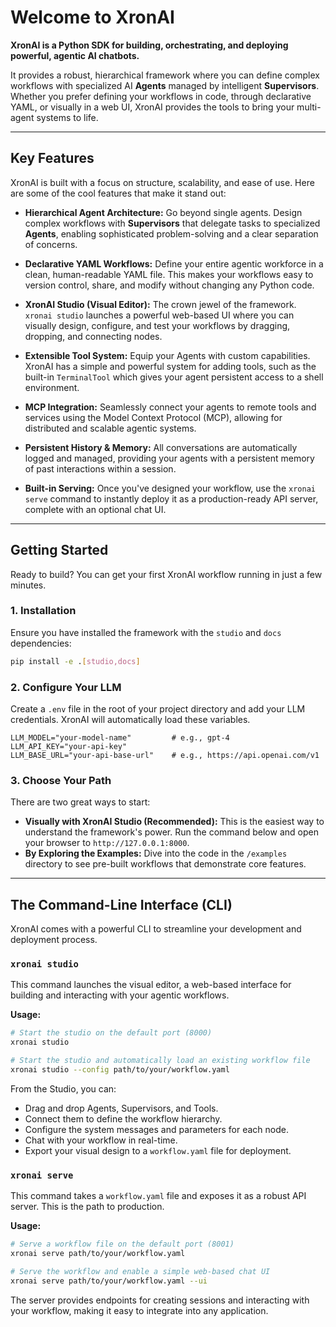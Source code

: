 # Welcome to XronAI

**XronAI is a Python SDK for building, orchestrating, and deploying powerful, agentic AI chatbots.**

It provides a robust, hierarchical framework where you can define complex workflows with specialized AI **Agents** managed by intelligent **Supervisors**. Whether you prefer defining your workflows in code, through declarative YAML, or visually in a web UI, XronAI provides the tools to bring your multi-agent systems to life.

---

## Key Features

XronAI is built with a focus on structure, scalability, and ease of use. Here are some of the cool features that make it stand out:

*   **Hierarchical Agent Architecture:** Go beyond single agents. Design complex workflows with **Supervisors** that delegate tasks to specialized **Agents**, enabling sophisticated problem-solving and a clear separation of concerns.

*   **Declarative YAML Workflows:** Define your entire agentic workforce in a clean, human-readable YAML file. This makes your workflows easy to version control, share, and modify without changing any Python code.

*   **XronAI Studio (Visual Editor):** The crown jewel of the framework. `xronai studio` launches a powerful web-based UI where you can visually design, configure, and test your workflows by dragging, dropping, and connecting nodes.

*   **Extensible Tool System:** Equip your Agents with custom capabilities. XronAI has a simple and powerful system for adding tools, such as the built-in `TerminalTool` which gives your agent persistent access to a shell environment.

*   **MCP Integration:** Seamlessly connect your agents to remote tools and services using the Model Context Protocol (MCP), allowing for distributed and scalable agentic systems.

*   **Persistent History & Memory:** All conversations are automatically logged and managed, providing your agents with a persistent memory of past interactions within a session.

*   **Built-in Serving:** Once you've designed your workflow, use the `xronai serve` command to instantly deploy it as a production-ready API server, complete with an optional chat UI.

---

## Getting Started

Ready to build? You can get your first XronAI workflow running in just a few minutes.

### 1. Installation

Ensure you have installed the framework with the `studio` and `docs` dependencies:

```bash
pip install -e .[studio,docs]
```

### 2. Configure Your LLM

Create a `.env` file in the root of your project directory and add your LLM credentials. XronAI will automatically load these variables.

```env
LLM_MODEL="your-model-name"         # e.g., gpt-4
LLM_API_KEY="your-api-key"
LLM_BASE_URL="your-api-base-url"    # e.g., https://api.openai.com/v1
```

### 3. Choose Your Path

There are two great ways to start:

*   **Visually with XronAI Studio (Recommended):** This is the easiest way to understand the framework's power. Run the command below and open your browser to `http://127.0.0.1:8000`.
*   **By Exploring the Examples:** Dive into the code in the `/examples` directory to see pre-built workflows that demonstrate core features.

---

## The Command-Line Interface (CLI)

XronAI comes with a powerful CLI to streamline your development and deployment process.

### `xronai studio`

This command launches the visual editor, a web-based interface for building and interacting with your agentic workflows.

**Usage:**

```bash
# Start the studio on the default port (8000)
xronai studio

# Start the studio and automatically load an existing workflow file
xronai studio --config path/to/your/workflow.yaml
```

From the Studio, you can:
- Drag and drop Agents, Supervisors, and Tools.
- Connect them to define the workflow hierarchy.
- Configure the system messages and parameters for each node.
- Chat with your workflow in real-time.
- Export your visual design to a `workflow.yaml` file for deployment.

### `xronai serve`

This command takes a `workflow.yaml` file and exposes it as a robust API server. This is the path to production.

**Usage:**

```bash
# Serve a workflow file on the default port (8001)
xronai serve path/to/your/workflow.yaml

# Serve the workflow and enable a simple web-based chat UI
xronai serve path/to/your/workflow.yaml --ui
```

The server provides endpoints for creating sessions and interacting with your workflow, making it easy to integrate into any application.
